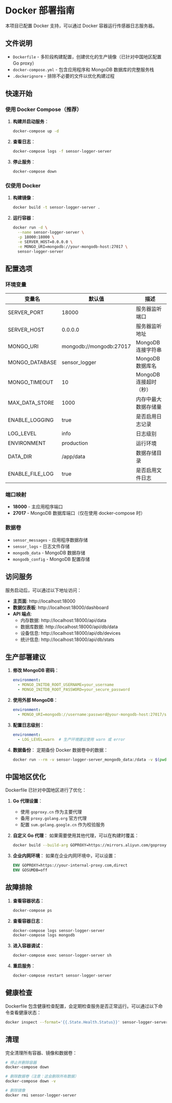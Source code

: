 # Docker 部署指南

本项目已配置 Docker 支持，可以通过 Docker 容器运行传感器日志服务器。

## 文件说明

- `Dockerfile` - 多阶段构建配置，创建优化的生产镜像（已针对中国地区配置 Go proxy）
- `docker-compose.yml` - 包含应用程序和 MongoDB 数据库的完整服务栈
- `.dockerignore` - 排除不必要的文件以优化构建过程

## 快速开始

### 使用 Docker Compose（推荐）

1. **构建并启动服务**：
   ```bash
   docker-compose up -d
   ```

2. **查看日志**：
   ```bash
   docker-compose logs -f sensor-logger-server
   ```

3. **停止服务**：
   ```bash
   docker-compose down
   ```

### 仅使用 Docker

1. **构建镜像**：
   ```bash
   docker build -t sensor-logger-server .
   ```

2. **运行容器**：
   ```bash
   docker run -d \
     --name sensor-logger-server \
     -p 18000:18000 \
     -e SERVER_HOST=0.0.0.0 \
     -e MONGO_URI=mongodb://your-mongodb-host:27017 \
     sensor-logger-server
   ```

## 配置选项

### 环境变量

| 变量名 | 默认值 | 描述 |
|--------|--------|------|
| SERVER_PORT | 18000 | 服务器监听端口 |
| SERVER_HOST | 0.0.0.0 | 服务器监听地址 |
| MONGO_URI | mongodb://mongodb:27017 | MongoDB 连接字符串 |
| MONGO_DATABASE | sensor_logger | MongoDB 数据库名 |
| MONGO_TIMEOUT | 10 | MongoDB 连接超时（秒） |
| MAX_DATA_STORE | 1000 | 内存中最大数据存储量 |
| ENABLE_LOGGING | true | 是否启用日志记录 |
| LOG_LEVEL | info | 日志级别 |
| ENVIRONMENT | production | 运行环境 |
| DATA_DIR | /app/data | 数据存储目录 |
| ENABLE_FILE_LOG | true | 是否启用文件日志 |

### 端口映射

- **18000** - 主应用程序端口
- **27017** - MongoDB 数据库端口（仅在使用 docker-compose 时）

### 数据卷

- `sensor_messages` - 应用程序数据存储
- `sensor_logs` - 日志文件存储
- `mongodb_data` - MongoDB 数据存储
- `mongodb_config` - MongoDB 配置存储

## 访问服务

服务启动后，可以通过以下地址访问：

- **主页面**: http://localhost:18000
- **数据仪表板**: http://localhost:18000/dashboard
- **API 端点**:
  - 内存数据: http://localhost:18000/api/data
  - 数据库数据: http://localhost:18000/api/db/data
  - 设备信息: http://localhost:18000/api/db/devices
  - 统计信息: http://localhost:18000/api/db/stats

## 生产部署建议

1. **修改 MongoDB 密码**：
   ```yaml
   environment:
     - MONGO_INITDB_ROOT_USERNAME=your_username
     - MONGO_INITDB_ROOT_PASSWORD=your_secure_password
   ```

2. **使用外部 MongoDB**：
   ```yaml
   environment:
     - MONGO_URI=mongodb://username:password@your-mongodb-host:27017/sensor_logger?authSource=admin
   ```

3. **配置日志级别**：
   ```yaml
   environment:
     - LOG_LEVEL=warn  # 生产环境建议使用 warn 或 error
   ```

4. **数据备份**：
   定期备份 Docker 数据卷中的数据：
   ```bash
   docker run --rm -v sensor-logger-server_mongodb_data:/data -v $(pwd):/backup alpine tar czf /backup/mongodb_backup.tar.gz /data
   ```

## 中国地区优化

Dockerfile 已针对中国地区进行了优化：

1. **Go 代理设置**：
   - 使用 `goproxy.cn` 作为主要代理
   - 备用 `proxy.golang.org` 官方代理
   - 配置 `sum.golang.google.cn` 作为校验服务

2. **自定义 Go 代理**：
   如果需要使用其他代理，可以在构建时覆盖：
   ```bash
   docker build --build-arg GOPROXY=https://mirrors.aliyun.com/goproxy/ -t sensor-logger-server .
   ```

3. **企业内网环境**：
   如果在企业内网环境中，可以设置：
   ```dockerfile
   ENV GOPROXY=https://your-internal-proxy.com,direct
   ENV GOSUMDB=off
   ```

## 故障排除

1. **查看容器状态**：
   ```bash
   docker-compose ps
   ```

2. **查看容器日志**：
   ```bash
   docker-compose logs sensor-logger-server
   docker-compose logs mongodb
   ```

3. **进入容器调试**：
   ```bash
   docker-compose exec sensor-logger-server sh
   ```

4. **重启服务**：
   ```bash
   docker-compose restart sensor-logger-server
   ```

## 健康检查

Dockerfile 包含健康检查配置，会定期检查服务是否正常运行。可以通过以下命令查看健康状态：

```bash
docker inspect --format='{{.State.Health.Status}}' sensor-logger-server
```

## 清理

完全清理所有容器、镜像和数据卷：

```bash
# 停止并删除容器
docker-compose down

# 删除数据卷（注意：这会删除所有数据）
docker-compose down -v

# 删除镜像
docker rmi sensor-logger-server
``` 
